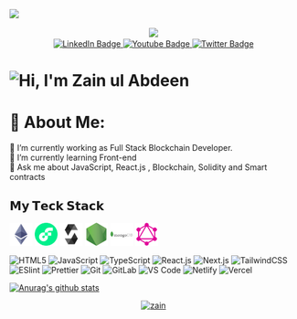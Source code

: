   ![](https://komarev.com/ghpvc/?username=your-github-zain60&label=PROFILE+VIEWS)  
<div id="header" align="center">

  <img src="https://media.giphy.com/media/M9gbBd9nbDrOTu1Mqx/giphy.gif" width="100"/>
  <div id="badges">
  <a href="https://www.linkedin.com/in/zainengr/">
    <img src="https://img.shields.io/badge/LinkedIn-blue?style=for-the-badge&logo=linkedin&logoColor=white" alt="LinkedIn Badge"/>
  </a>
  <a href="www.youtube.com/@web3Logic0">
    <img src="https://img.shields.io/badge/YouTube-red?style=for-the-badge&logo=youtube&logoColor=white" alt="Youtube Badge"/>
  </a>
  <a href="your-twitter-URL">
    <img src="https://img.shields.io/badge/Twitter-blue?style=for-the-badge&logo=twitter&logoColor=white" alt="Twitter Badge"/>
  </a>
</div>
</div>

# ![Hi, I'm Zain ul Abdeen](https://readme-typing-svg.herokuapp.com?color=%11111&size=22+&duration=2000&center=true&vCenter=true&multiline=true&width=200&height=40&lines=Hi%2C+I'm+Zainul-Abdeen!👋🏼;+;+)
# 💫 About Me:
🔭 I’m currently working as Full Stack Blockchain Developer.<br>🌱 I’m currently learning Front-end <br>💬 Ask me about JavaScript, React.js , Blockchain, Solidity and Smart contracts<br>

## 𝗠𝘆 𝗧𝗲𝗰𝗸 𝗦𝘁𝗮𝗰𝗸

<code><img height="40" src="https://github.com/brnaldomesi/brnaldomesi/blob/main/images/icons/ethereum.png"></code>
<code><img height="40" src="https://github.com/brnaldomesi/brnaldomesi/blob/main/images/icons/flow.png"></code>
<code><img height="40" src="https://github.com/brnaldomesi/brnaldomesi/blob/main/images/icons/solidity.png"></code>
<code><img height="40" src="https://raw.githubusercontent.com/github/explore/80688e429a7d4ef2fca1e82350fe8e3517d3494d/topics/nodejs/nodejs.png"></code>
<code><img height="40" src="https://raw.githubusercontent.com/github/explore/5c058a388828bb5fde0bcafd4bc867b5bb3f26f3/topics/mongodb/mongodb.png"></code>
<code><img height="40" src="https://raw.githubusercontent.com/github/explore/5c058a388828bb5fde0bcafd4bc867b5bb3f26f3/topics/graphql/graphql.png"></code>

![HTML5](https://img.shields.io/badge/-HTML5-%23E44D27?style=flat-square&logo=html5&logoColor=ffffff)
![JavaScript](https://img.shields.io/badge/-JavaScript-%23F7DF1C?style=flat-square&logo=javascript&logoColor=000000&labelColor=%23F7DF1C&color=%23FFCE5A)
![TypeScript](https://img.shields.io/badge/-TypeScript-007ACC?style=flat-square&logo=typescript&logoColor=white)
![React.js](https://img.shields.io/badge/-React.js-%23282C34?style=flat-square&logo=react)
![Next.js](https://img.shields.io/badge/-Next.js-%23000000?style=flat-square&logo=nextdotjs)
![TailwindCSS](https://img.shields.io/badge/-TailwindCSS-%231a202c?style=flat-square&logo=tailwind-css)
![ESlint](https://img.shields.io/badge/-ESLint-%234B32C3?style=flat-square&logo=eslint)
![Prettier](https://img.shields.io/badge/-Prettier-%23F7B93E?style=flat-square&logo=prettier&logoColor=ffffff)
![Git](https://img.shields.io/badge/-Git-%23F05032?style=flat-square&logo=git&logoColor=%23ffffff)
![GitLab](https://img.shields.io/badge/-GitLab-FCA121?style=flat-square&logo=gitlab)
![VS Code](https://img.shields.io/badge/-VSCode-%23007ACC?style=flat-square&logo=visual-studio-code)
![Netlify](https://img.shields.io/badge/-Netlify-%2300C7B7?style=flat-square&logo=netlify&logoColor=ffffff)
![Vercel](https://img.shields.io/badge/-Vercel-%23ffffff?style=flat-square&logo=vercel&logoColor=000000)




[![Anurag's github stats](https://github-readme-stats.vercel.app/api?username=zain60)](https://github.com/zain60/github-readme-stats)

<p align="center"><a href="https://www.buymeacoffee.com/zainengr003"> <img src="https://www.buymeacoffee.com/assets/img/custom_images/orange_img.png" height="50" width="210" alt="zain" /></a></p>


